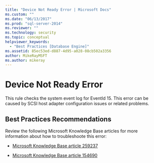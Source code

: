 ```yaml
---
title: "Device Not Ready Error | Microsoft Docs"
ms.custom: ""
ms.date: "06/13/2017"
ms.prod: "sql-server-2014"
ms.reviewer: ""
ms.technology: security
ms.topic: conceptual
helpviewer_keywords: 
  - "Best Practices [Database Engine]"
ms.assetid: 85ec53ed-d887-4d95-a028-08cb502a3356
author: MikeRayMSFT
ms.author: mikeray
---
```

# Device Not Ready Error
  This rule checks the system event log for EventId 15. This error can be caused by SCSI host adapter configuration issues or related problems.  
  
## Best Practices Recommendations  
 Review the following Microsoft Knowledge Base articles for more information about how to troubleshoote this error:  
  
-   [Microsoft Knowledge Base article 259237](https://go.microsoft.com/fwlink/?linkid=117746)  
  
-   [Microsoft Knowledge Base article 154690](https://go.microsoft.com/fwlink/?linkid=117747)  
  
  
